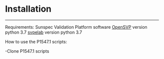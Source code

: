 # Installation

---

Requirements:
Sunspec Validation Platform software [OpenSVP][opensvp-url] version python 3.7
[svpelab][svpelab-url] version python 3.7 

How to use the P1547.1 scripts:

-Clone P1547.1 scripts

[opensvp-url]: https://github.com/BuiMCanmet/svp
[svpelab-url]: https://github.com/BuiMCanmet/svp_energy_lab

